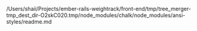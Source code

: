 /Users/shaii/Projects/ember-rails-weightrack/front-end/tmp/tree_merger-tmp_dest_dir-O2skC020.tmp/node_modules/chalk/node_modules/ansi-styles/readme.md